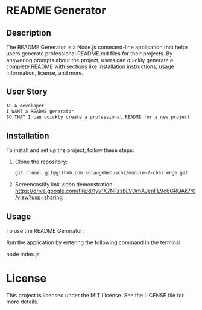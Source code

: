 # README Generator

## Description
The README Generator is a Node.js command-line application that helps users generate professional README.md files for their projects. By answering prompts about the project, users can quickly generate a complete README with sections like installation instructions, usage information, license, and more.

## User Story

```md
AS A developer
I WANT a README generator
SO THAT I can quickly create a professional README for a new project
```

## Installation
To install and set up the project, follow these steps:

1. Clone the repository:
   ```bash
   git clone: git@github.com:solangebeduschi/module-7-challenge.git

2. Screencastify link video demonstration:
https://drive.google.com/file/d/1yv1X7NFzsbLVDrhAJenFL9o6GRQAk7r0/view?usp=sharing
   

## Usage

To use the README Generator:

Run the application by entering the following command in the terminal:

node index.js

# License
This project is licensed under the MIT License. See the LICENSE file for more details.